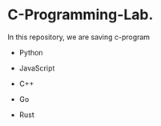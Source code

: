 # C-Programming-Lab.
In this repository, we are saving c-program
<br/>
- Python

- JavaScript

- C++

- Go

- Rust
